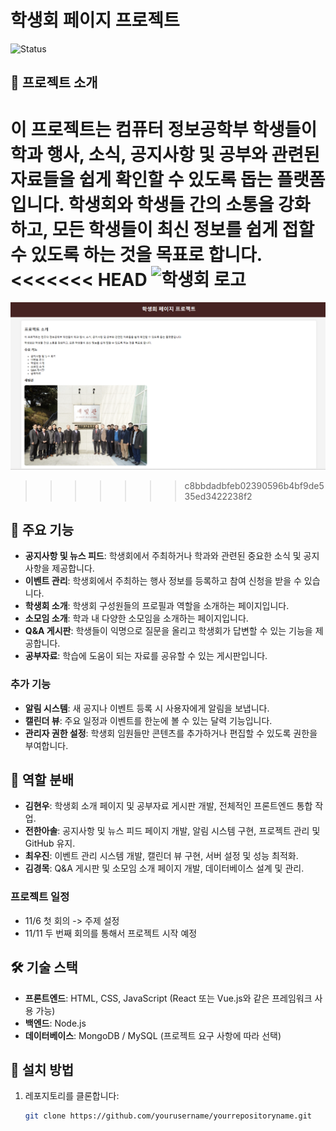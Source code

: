 # 학생회 페이지 프로젝트

![Status](https://img.shields.io/badge/status-in%20progress-yellow)

## 📖 프로젝트 소개
이 프로젝트는 컴퓨터 정보공학부 학생들이 학과 행사, 소식, 공지사항 및 공부와 관련된 자료들을 쉽게 확인할 수 있도록 돕는 플랫폼입니다. 학생회와 학생들 간의 소통을 강화하고, 모든 학생들이 최신 정보를 쉽게 접할 수 있도록 하는 것을 목표로 합니다.
<<<<<<< HEAD
![학생회 로고](https://github.com/kh-woo/WebSandbox_1/image.png)
=======
![사진](image.png)
>>>>>>> c8bbdadbfeb02390596b4bf9de535ed3422238f2

## 🚀 주요 기능
- **공지사항 및 뉴스 피드**: 학생회에서 주최하거나 학과와 관련된 중요한 소식 및 공지사항을 제공합니다.
- **이벤트 관리**: 학생회에서 주최하는 행사 정보를 등록하고 참여 신청을 받을 수 있습니다.
- **학생회 소개**: 학생회 구성원들의 프로필과 역할을 소개하는 페이지입니다.
- **소모임 소개**: 학과 내 다양한 소모임을 소개하는 페이지입니다.
- **Q&A 게시판**: 학생들이 익명으로 질문을 올리고 학생회가 답변할 수 있는 기능을 제공합니다.
- **공부자료**: 학습에 도움이 되는 자료를 공유할 수 있는 게시판입니다.

### 추가 기능
- **알림 시스템**: 새 공지나 이벤트 등록 시 사용자에게 알림을 보냅니다.
- **캘린더 뷰**: 주요 일정과 이벤트를 한눈에 볼 수 있는 달력 기능입니다.
- **관리자 권한 설정**: 학생회 임원들만 콘텐츠를 추가하거나 편집할 수 있도록 권한을 부여합니다.

## 👥 역할 분배
- **김현우**: 학생회 소개 페이지 및 공부자료 게시판 개발, 전체적인 프론트엔드 통합 작업.
- **전한아솔**: 공지사항 및 뉴스 피드 페이지 개발, 알림 시스템 구현, 프로젝트 관리 및 GitHub 유지.
- **최우진**: 이벤트 관리 시스템 개발, 캘린더 뷰 구현, 서버 설정 및 성능 최적화.
- **김경목**: Q&A 게시판 및 소모임 소개 페이지 개발, 데이터베이스 설계 및 관리.

### 프로젝트 일정
- 11/6 첫 회의 -> 주제 설정
- 11/11 두 번째 회의를 통해서 프로젝트 시작 예정

## 🛠️ 기술 스택
- **프론트엔드**: HTML, CSS, JavaScript (React 또는 Vue.js와 같은 프레임워크 사용 가능)
- **백엔드**: Node.js
- **데이터베이스**: MongoDB / MySQL (프로젝트 요구 사항에 따라 선택)

## 🔧 설치 방법

1. 레포지토리를 클론합니다:
   ```bash
   git clone https://github.com/yourusername/yourrepositoryname.git
